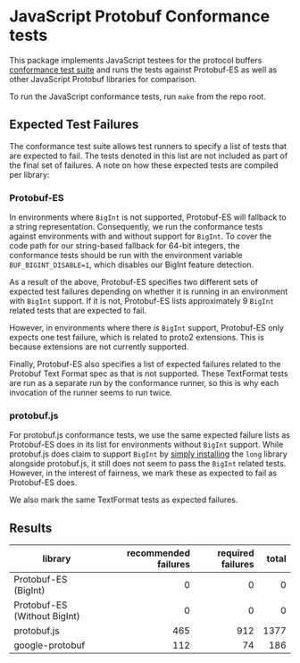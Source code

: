 # JavaScript Protobuf Conformance tests

This package implements JavaScript testees for the protocol buffers [conformance test 
suite](https://github.com/protocolbuffers/protobuf/tree/main/conformance) and runs the tests against Protobuf-ES as well
as other JavaScript Protobuf libraries for comparison. 

To run the JavaScript conformance tests, run `make` from the repo root.

## Expected Test Failures

The conformance test suite allows test runners to specify a list of tests that are expected to fail.  The tests denoted
in this list are not included as part of the final set of failures.  A note on how these expected tests are compiled 
per library:

### Protobuf-ES

In environments where `BigInt` is not supported, Protobuf-ES will fallback to a string representation.  Consequently,
we run the conformance tests against environments with and without support for `BigInt`.  To cover the code path for 
our string-based fallback for 64-bit integers, the conformance tests should be run with the environment variable 
`BUF_BIGINT_DISABLE=1`, which disables our BigInt feature detection. 

As a result of the above, Protobuf-ES specifies two different sets of expected test failures depending on whether
it is running in an environment with `BigInt` support.  If it is not, Protobuf-ES lists approximately 9 `BigInt` 
related tests that are expected to fail.  

However, in environments where there _is_ `BigInt` support, Protobuf-ES 
only expects one test failure, which is related to proto2 extensions.  This is because extensions are not currently 
supported.

Finally, Protobuf-ES also specifies a list of expected failures related to the Protobuf Text Format spec as that is not
supported.  These TextFormat tests are run as a separate run by the conformance runner, so this is why each invocation of the runner
seems to run twice.

### protobuf.js

For protobuf.js conformance tests, we use the same expected failure lists as Protobuf-ES does in its list for
environments without `BigInt` support.  While protobuf.js does claim to support `BigInt` 
by [simply installing](https://github.com/protobufjs/protobuf.js#compatibility) the `long` library alongside 
protobuf.js, it still does not seem to pass the `BigInt` related tests.  However, in the interest of fairness, we
mark these as expected to fail as Protobuf-ES does.

We also mark the same TextFormat tests as expected failures.

## Results

| library      | recommended failures             | required failures               | total         |
|---------------------|------------------------:|-----------------------:|-------------------:|
Protobuf-ES (BigInt) | 0 | 0 | 0
Protobuf-ES (Without BigInt) | 0 | 0 | 0
protobuf.js | 465 | 912 | 1377
google-protobuf | 112 | 74 | 186
